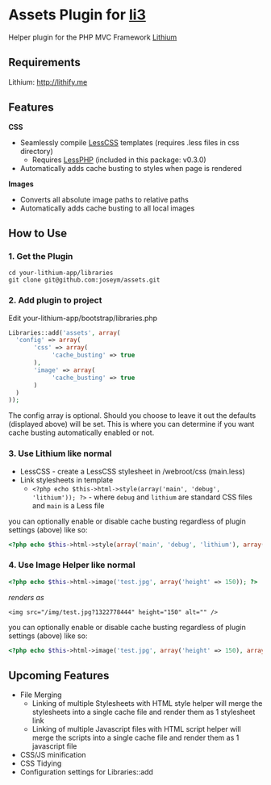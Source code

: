 # Assets Plugin for [li3](http://lithify.me)
Helper plugin for the PHP MVC Framework [Lithium](http://lithify.me)

## Requirements
Lithium: <http://lithify.me>

## Features
**CSS**
* Seamlessly compile [LessCSS](http://leafo.net/lessphp) templates (requires .less files in css directory)
  * Requires [LessPHP](http://leafo.net/lessphp) (included in this package: v0.3.0)
* Automatically adds cache busting to styles when page is rendered

**Images**
* Converts all absolute image paths to relative paths
* Automatically adds cache busting to all local images

## How to Use

### 1. Get the Plugin
```shell
cd your-lithium-app/libraries
git clone git@github.com:joseym/assets.git
```

### 2. Add plugin to project
Edit your-lithium-app/bootstrap/libraries.php

```php
Libraries::add('assets', array(
  'config' => array(
       'css' => array(
            'cache_busting' => true
       ),
       'image' => array(
            'cache_busting' => true
       )
  )
));
```
The config array is optional. Should you choose to leave it out the defaults (displayed above) will be set.
This is where you can determine if you want cache busting automatically enabled or not.

### 3. Use Lithium like normal
* LessCSS - create a LessCSS stylesheet in /webroot/css (main.less)
* Link stylesheets in template
  * `<?php echo $this->html->style(array('main', 'debug', 'lithium')); ?>` - where `debug` and `lithium` are standard CSS files and `main` is a Less file

you can optionally enable or disable cache busting regardless of plugin settings (above) like so:
```php
<?php echo $this->html->style(array('main', 'debug', 'lithium'), array('cache_busting' => false)); ?>
```

### 4. Use Image Helper like normal
```php
<?php echo $this->html->image('test.jpg', array('height' => 150)); ?>
```
_renders as_
```
<img src="/img/test.jpg?1322778444" height="150" alt="" />
```
you can optionally enable or disable cache busting regardless of plugin settings (above) like so:
```php
<?php echo $this->html->image('test.jpg', array('height' => 150), array('cache_busting' => false)); ?>
```

## Upcoming Features
* File Merging
  * Linking of multiple Stylesheets with HTML style helper will merge the stylesheets into a single cache file and render them as 1 stylesheet link
  * Linking of multiple Javascript files with HTML script helper will merge the scripts into a single cache file and render them as 1 javascript file
* CSS/JS minification
* CSS Tidying
* Configuration settings for Libraries::add


